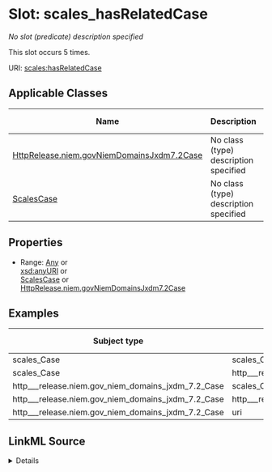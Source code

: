 

# Slot: scales_hasRelatedCase


_No slot (predicate) description specified_






This slot occurs 5 times.


URI: [scales:hasRelatedCase](http://schemas.scales-okn.org/rdf/scales#hasRelatedCase)



<!-- no inheritance hierarchy -->





## Applicable Classes

| Name | Description | Modifies Slot |
| --- | --- | --- |
| [HttpRelease.niem.govNiemDomainsJxdm7.2Case](../classes/HttpRelease.niem.govNiemDomainsJxdm7.2Case.md) | No class (type) description specified |  yes  |
| [ScalesCase](../classes/ScalesCase.md) | No class (type) description specified |  yes  |







## Properties

* Range: [Any](../classes/Any.md)&nbsp;or&nbsp;<br />[xsd:anyURI](http://www.w3.org/2001/XMLSchema#anyURI)&nbsp;or&nbsp;<br />[ScalesCase](../classes/ScalesCase.md)&nbsp;or&nbsp;<br />[HttpRelease.niem.govNiemDomainsJxdm7.2Case](../classes/HttpRelease.niem.govNiemDomainsJxdm7.2Case.md)






## Examples

| Subject type | Object type | Example subject | Example object | Occurrences |
| --- | --- | --- | --- | --- |
| scales_Case | scales_Case | scales:CivilCase | scales:CivilCase | 4 |
| scales_Case | http___release.niem.gov_niem_domains_jxdm_7.2_Case | scales:CivilCase | scales:CivilCase | 4 |
| http___release.niem.gov_niem_domains_jxdm_7.2_Case | scales_Case | scales:CivilCase | scales:CivilCase | 4 |
| http___release.niem.gov_niem_domains_jxdm_7.2_Case | http___release.niem.gov_niem_domains_jxdm_7.2_Case | scales:CivilCase | scales:CivilCase | 4 |
| http___release.niem.gov_niem_domains_jxdm_7.2_Case | uri | scales:CivilCase | scales:OtherCase | 1 |




## LinkML Source

<details>

```yaml
name: scales_hasRelatedCase
annotations:
  count:
    tag: count
    value: 5
description: No slot (predicate) description specified
examples:
- object:
    example_object: scales:CivilCase
    example_object_type: scales_Case
    example_predicate: scales:hasRelatedCase
    example_subject: scales:CivilCase
    example_subject_type: scales_Case
- object:
    example_object: scales:CivilCase
    example_object_type: http___release.niem.gov_niem_domains_jxdm_7.2_Case
    example_predicate: scales:hasRelatedCase
    example_subject: scales:CivilCase
    example_subject_type: scales_Case
- object:
    example_object: scales:CivilCase
    example_object_type: scales_Case
    example_predicate: scales:hasRelatedCase
    example_subject: scales:CivilCase
    example_subject_type: http___release.niem.gov_niem_domains_jxdm_7.2_Case
- object:
    example_object: scales:CivilCase
    example_object_type: http___release.niem.gov_niem_domains_jxdm_7.2_Case
    example_predicate: scales:hasRelatedCase
    example_subject: scales:CivilCase
    example_subject_type: http___release.niem.gov_niem_domains_jxdm_7.2_Case
- object:
    example_object: scales:OtherCase
    example_object_type: uri
    example_predicate: scales:hasRelatedCase
    example_subject: scales:CivilCase
    example_subject_type: http___release.niem.gov_niem_domains_jxdm_7.2_Case
from_schema: scales-kg
rank: 1000
slot_uri: scales:hasRelatedCase
alias: scales_hasRelatedCase
domain_of:
- http___release.niem.gov_niem_domains_jxdm_7.2_Case
- scales_Case
range: Any
any_of:
- range: uri
- range: scales_Case
- range: http___release.niem.gov_niem_domains_jxdm_7.2_Case

```
</details>